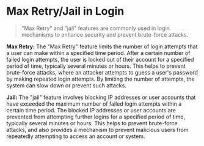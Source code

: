 # Max Retry/Jail in Login

> "Max Retry" and "jail" features are commonly used in login mechanisms to enhance security and prevent brute-force attacks.

**Max Retry:** The "Max Retry" feature limits the number of login attempts that a user can make within a specified time period. After a certain number of failed login attempts, the user is locked out of their account for a specified period of time, typically several minutes or hours. This helps to prevent brute-force attacks, where an attacker attempts to guess a user's password by making repeated login attempts. By limiting the number of attempts, the system can slow down or prevent such attacks.

**Jail:** The "jail" feature involves blocking IP addresses or user accounts that have exceeded the maximum number of failed login attempts within a certain time period. The blocked IP addresses or user accounts are prevented from attempting further logins for a specified period of time, typically several minutes or hours. This helps to prevent brute-force attacks, and also provides a mechanism to prevent malicious users from repeatedly attempting to access an account or system.
